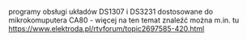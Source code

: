 programy obsługi układów DS1307 i DS3231 dostosowane do mikrokomuputera CA80 -  więcej na ten temat znaleźć można m.in. tu 
https://www.elektroda.pl/rtvforum/topic2697585-420.html
